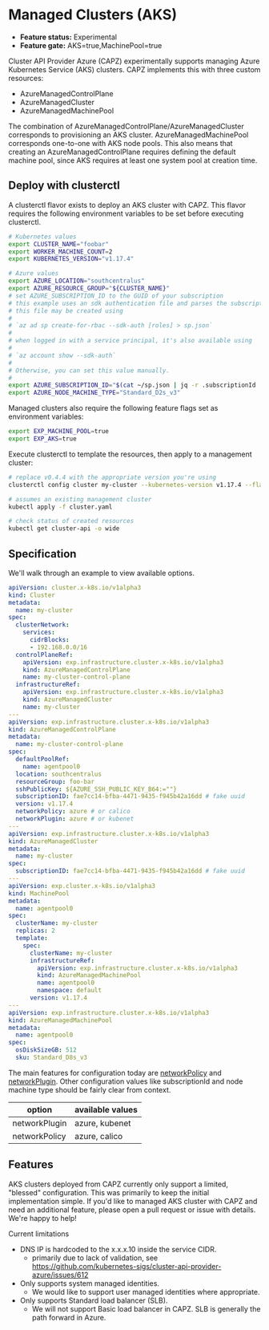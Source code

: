 # Managed Clusters (AKS)
- **Feature status:** Experimental
- **Feature gate:** AKS=true,MachinePool=true

Cluster API Provider Azure (CAPZ) experimentally supports managing Azure
Kubernetes Service (AKS) clusters. CAPZ implements this with three
custom resources:
- AzureManagedControlPlane
- AzureManagedCluster
- AzureManagedMachinePool

The combination of AzureManagedControlPlane/AzureManagedCluster
corresponds to provisioning an AKS cluster. AzureManagedMachinePool
corresponds one-to-one with AKS node pools. This also means that
creating an AzureManagedControlPlane requires defining the default
machine pool, since AKS requires at least one system pool at creation
time.

## Deploy with clusterctl

A clusterctl flavor exists to deploy an AKS cluster with CAPZ. This
flavor requires the following environment variables to be set before
executing clusterctl.

```bash
# Kubernetes values
export CLUSTER_NAME="foobar"
export WORKER_MACHINE_COUNT=2
export KUBERNETES_VERSION="v1.17.4"

# Azure values
export AZURE_LOCATION="southcentralus"
export AZURE_RESOURCE_GROUP="${CLUSTER_NAME}"
# set AZURE_SUBSCRIPTION_ID to the GUID of your subscription
# this example uses an sdk authentication file and parses the subscriptionId with jq
# this file may be created using
#
# `az ad sp create-for-rbac --sdk-auth [roles] > sp.json`
#
# when logged in with a service principal, it's also available using
#
# `az account show --sdk-auth`
#
# Otherwise, you can set this value manually.
#
export AZURE_SUBSCRIPTION_ID="$(cat ~/sp.json | jq -r .subscriptionId | tr -d '\n')"
export AZURE_NODE_MACHINE_TYPE="Standard_D2s_v3"
```

Managed clusters also require the following feature flags set as environment variables:

```bash
export EXP_MACHINE_POOL=true
export EXP_AKS=true
```

Execute clusterctl to template the resources, then apply to a management cluster:

```bash
# replace v0.4.4 with the appropriate version you're using
clusterctl config cluster my-cluster --kubernetes-version v1.17.4 --flavor aks -i azure:v0.4.4 > cluster.yaml

# assumes an existing management cluster
kubectl apply -f cluster.yaml

# check status of created resources
kubectl get cluster-api -o wide
```

## Specification

We'll walk through an example to view available options.

```yaml
apiVersion: cluster.x-k8s.io/v1alpha3
kind: Cluster
metadata:
  name: my-cluster
spec:
  clusterNetwork:
    services:
      cidrBlocks:
      - 192.168.0.0/16
  controlPlaneRef:
    apiVersion: exp.infrastructure.cluster.x-k8s.io/v1alpha3
    kind: AzureManagedControlPlane
    name: my-cluster-control-plane
  infrastructureRef:
    apiVersion: exp.infrastructure.cluster.x-k8s.io/v1alpha3
    kind: AzureManagedCluster
    name: my-cluster
---
apiVersion: exp.infrastructure.cluster.x-k8s.io/v1alpha3
kind: AzureManagedControlPlane
metadata:
  name: my-cluster-control-plane
spec:
  defaultPoolRef:
    name: agentpool0
  location: southcentralus
  resourceGroup: foo-bar
  sshPublicKey: ${AZURE_SSH_PUBLIC_KEY_B64:=""}
  subscriptionID: fae7cc14-bfba-4471-9435-f945b42a16dd # fake uuid
  version: v1.17.4
  networkPolicy: azure # or calico
  networkPlugin: azure # or kubenet
---
apiVersion: exp.infrastructure.cluster.x-k8s.io/v1alpha3
kind: AzureManagedCluster
metadata:
  name: my-cluster
spec:
  subscriptionID: fae7cc14-bfba-4471-9435-f945b42a16dd # fake uuid
---
apiVersion: exp.cluster.x-k8s.io/v1alpha3
kind: MachinePool
metadata:
  name: agentpool0
spec:
  clusterName: my-cluster
  replicas: 2
  template:
    spec:
      clusterName: my-cluster
      infrastructureRef:
        apiVersion: exp.infrastructure.cluster.x-k8s.io/v1alpha3
        kind: AzureManagedMachinePool
        name: agentpool0
        namespace: default
      version: v1.17.4
---
apiVersion: exp.infrastructure.cluster.x-k8s.io/v1alpha3
kind: AzureManagedMachinePool
metadata:
  name: agentpool0
spec:
  osDiskSizeGB: 512
  sku: Standard_D8s_v3
```

The main features for configuration today are
[networkPolicy](https://docs.microsoft.com/en-us/azure/aks/concepts-network#network-policies)
and
[networkPlugin](https://docs.microsoft.com/en-us/azure/aks/concepts-network#azure-virtual-networks).
Other configuration values like subscriptionId and node machine type
should be fairly clear from context.

| option        | available values |
|---------------|------------------|
| networkPlugin | azure, kubenet   |
| networkPolicy | azure, calico    |

## Features

AKS clusters deployed from CAPZ currently only support a limited,
"blessed" configuration. This was primarily to keep the initial
implementation simple. If you'd like to managed AKS cluster with CAPZ
and need an additional feature, please open a pull request or issue with
details. We're happy to help!

Current limitations
- DNS IP is hardcoded to the x.x.x.10 inside the service CIDR.
  - primarily due to lack of validation, see
    https://github.com/kubernetes-sigs/cluster-api-provider-azure/issues/612
- Only supports system managed identities.
  - We would like to support user managed identities where appropriate.
- Only supports Standard load balancer (SLB).
  - We will not support Basic load balancer in CAPZ. SLB is generally
    the path forward in Azure.

